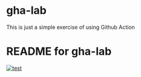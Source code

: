 # gha-lab
This is just a simple exercise of using Github Action



# README for gha-lab

[![test](https://github.com/USERNAME/ghalab/actions/workflows/test.yaml/badge.svg)](https://github.com/USERNAME/gha-lab/actions/workflows/test.yaml)
